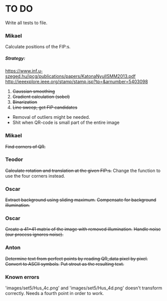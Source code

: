 TO DO
=====
Write all tests to file.

### Mikael
Calculate positions of the FIP:s.

##### Strategy:
https://www.inf.u-szeged.hu/ipcg/publications/papers/KatonaNyulISMM2013.pdf
http://ieeexplore.ieee.org/stamp/stamp.jsp?tp=&arnumber=5403098

1. ~~Gaussian smoothing~~
2. ~~Gradient calculation (sobel)~~
3. ~~Binarization~~
4. ~~Line sweep, get FIP candidates~~
 * Removal of outliers might be needed.
 * Shit when QR-code is small part of the entire image

### Mikael
~~Find corners of QR.~~

### Teodor
~~Calculate rotation and translation at the given FIP:s.~~
Change the function to use the four corners instead.

### Oscar
~~Extract background using sliding maximum.~~
~~Compensate for background illumination.~~

### Oscar
~~Create a 41*41 matrix of the image with removed illumination.~~
~~Handle noise (our process ignores noise).~~

### Anton
~~Determine text from perfect points by reading QR_data pixel by pixel.~~
~~Convert to ASCII symbols.~~
~~Put strout as the resulting text.~~

### Known errors
'images/set5/Hus_4c.png' and 'images/set5/Hus_4d.png' doesn't transform correctly. Needs a fourth point in order to work.
